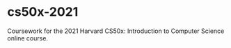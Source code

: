 # cs50x-2021
Coursework for the 2021 Harvard CS50x: Introduction to Computer Science online course.
